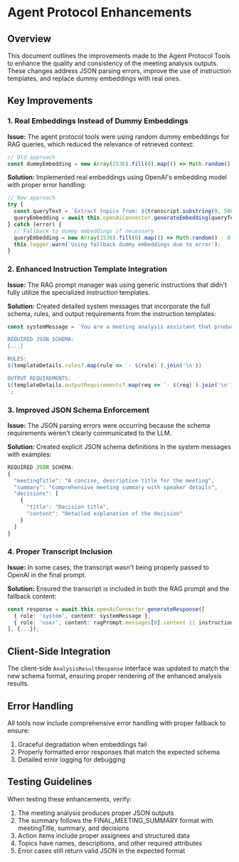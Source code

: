# Agent Protocol Enhancements

## Overview

This document outlines the improvements made to the Agent Protocol Tools to enhance the quality and consistency of the meeting analysis outputs. These changes address JSON parsing errors, improve the use of instruction templates, and replace dummy embeddings with real ones.

## Key Improvements

### 1. Real Embeddings Instead of Dummy Embeddings

**Issue:** The agent protocol tools were using random dummy embeddings for RAG queries, which reduced the relevance of retrieved context:

```typescript
// Old approach
const dummyEmbedding = new Array(1536).fill(0).map(() => Math.random() - 0.5);
```

**Solution:** Implemented real embeddings using OpenAI's embedding model with proper error handling:

```typescript
// New approach
try {
  const queryText = `Extract topics from: ${transcript.substring(0, 500)}`;
  queryEmbedding = await this.openAiConnector.generateEmbedding(queryText);
} catch (error) {
  // Fallback to dummy embeddings if necessary
  queryEmbedding = new Array(1536).fill(0).map(() => Math.random() - 0.5);
  this.logger.warn('Using fallback dummy embeddings due to error');
}
```

### 2. Enhanced Instruction Template Integration

**Issue:** The RAG prompt manager was using generic instructions that didn't fully utilize the specialized instruction templates.

**Solution:** Created detailed system messages that incorporate the full schema, rules, and output requirements from the instruction templates:

```typescript
const systemMessage = `You are a meeting analysis assistant that produces structured JSON output...

REQUIRED JSON SCHEMA:
{...}

RULES:
${templateDetails.rules?.map(rule => `- ${rule}`).join('\n')}

OUTPUT REQUIREMENTS:
${templateDetails.outputRequirements?.map(req => `- ${req}`).join('\n')}
`;
```

### 3. Improved JSON Schema Enforcement

**Issue:** The JSON parsing errors were occurring because the schema requirements weren't clearly communicated to the LLM.

**Solution:** Created explicit JSON schema definitions in the system messages with examples:

```typescript
REQUIRED JSON SCHEMA:
{
  "meetingTitle": "A concise, descriptive title for the meeting",
  "summary": "Comprehensive meeting summary with speaker details",
  "decisions": [
    {
      "title": "Decision title",
      "content": "Detailed explanation of the decision"
    }
  ]
}
```

### 4. Proper Transcript Inclusion

**Issue:** In some cases, the transcript wasn't being properly passed to OpenAI in the final prompt.

**Solution:** Ensured the transcript is included in both the RAG prompt and the fallback content:

```typescript
const response = await this.openAiConnector.generateResponse([
  { role: 'system', content: systemMessage },
  { role: 'user', content: ragPrompt.messages[0].content || instructionContent }
], {...});
```

## Client-Side Integration

The client-side `AnalysisResultResponse` interface was updated to match the new schema format, ensuring proper rendering of the enhanced analysis results.

## Error Handling

All tools now include comprehensive error handling with proper fallback to ensure:

1. Graceful degradation when embeddings fail
2. Properly formatted error responses that match the expected schema
3. Detailed error logging for debugging

## Testing Guidelines

When testing these enhancements, verify:

1. The meeting analysis produces proper JSON outputs
2. The summary follows the FINAL_MEETING_SUMMARY format with meetingTitle, summary, and decisions
3. Action items include proper assignees and structured data
4. Topics have names, descriptions, and other required attributes
5. Error cases still return valid JSON in the expected format 